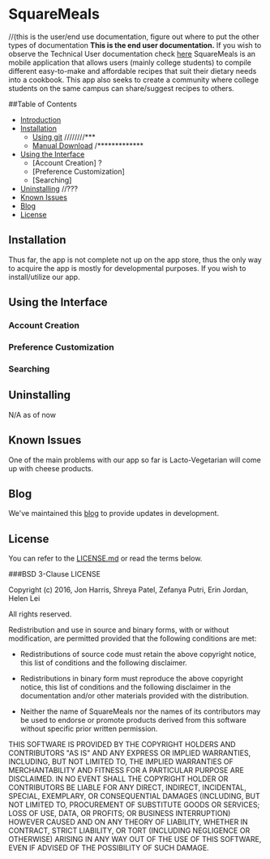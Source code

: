 # SquareMeals
//(this is the user/end use documentation, figure out where to put the other types of documentation
**This is the end user documentation.** If you wish to observe the Technical User documentation check [here](https://github.com/harrij15/SquareMeals/blob/master/developers_documentation.md)
SquareMeals is an mobile application that allows users (mainly college students) to compile different easy-to-make and affordable recipes that suit their dietary needs into a cookbook. This app also seeks to create a community where college students on the same campus can share/suggest recipes to others.

##Table of Contents
- [Introduction](#squaremeals)
- [Installation](#installation)
  - [Using git](#using-git) ////////***
  - [Manual Download](#manual-download) /*************
- [Using the Interface](#using-the-interface)
  - [Account Creation] ?
  - [Preference Customization]
  - [Searching]
- [Uninstalling](#) //???
- [Known Issues](#known-issues)
- [Blog](#blog)
- [License](#license)


## Installation
Thus far, the app is not complete not up on the app store, thus the only way to acquire the app is mostly for developmental purposes.
If you wish to install/utilize our app.

## Using the Interface

### Account Creation

### Preference Customization

### Searching

## Uninstalling
N/A as of now

## Known Issues
One of the main problems with our app so far is Lacto-Vegetarian will come up with cheese products.

## Blog

We've maintained this [blog](https://rcos.io/projects/harrij15/SquareMeals/blog) to provide updates in development.

## License

You can refer to the [LICENSE.md](https://github.com/harrij15/SquareMeals/blob/master/LICENSE.md) or read the terms below.

###BSD 3-Clause LICENSE

Copyright (c) 2016, Jon Harris, Shreya Patel, Zefanya Putri, Erin Jordan, Helen Lei

All rights reserved.

Redistribution and use in source and binary forms, with or without
modification, are permitted provided that the following conditions are met:

* Redistributions of source code must retain the above copyright notice, this
  list of conditions and the following disclaimer.

* Redistributions in binary form must reproduce the above copyright notice,
  this list of conditions and the following disclaimer in the documentation
  and/or other materials provided with the distribution.

* Neither the name of SquareMeals nor the names of its
  contributors may be used to endorse or promote products derived from
  this software without specific prior written permission.

THIS SOFTWARE IS PROVIDED BY THE COPYRIGHT HOLDERS AND CONTRIBUTORS "AS IS"
AND ANY EXPRESS OR IMPLIED WARRANTIES, INCLUDING, BUT NOT LIMITED TO, THE
IMPLIED WARRANTIES OF MERCHANTABILITY AND FITNESS FOR A PARTICULAR PURPOSE ARE
DISCLAIMED. IN NO EVENT SHALL THE COPYRIGHT HOLDER OR CONTRIBUTORS BE LIABLE
FOR ANY DIRECT, INDIRECT, INCIDENTAL, SPECIAL, EXEMPLARY, OR CONSEQUENTIAL
DAMAGES (INCLUDING, BUT NOT LIMITED TO, PROCUREMENT OF SUBSTITUTE GOODS OR
SERVICES; LOSS OF USE, DATA, OR PROFITS; OR BUSINESS INTERRUPTION) HOWEVER
CAUSED AND ON ANY THEORY OF LIABILITY, WHETHER IN CONTRACT, STRICT LIABILITY,
OR TORT (INCLUDING NEGLIGENCE OR OTHERWISE) ARISING IN ANY WAY OUT OF THE USE
OF THIS SOFTWARE, EVEN IF ADVISED OF THE POSSIBILITY OF SUCH DAMAGE.